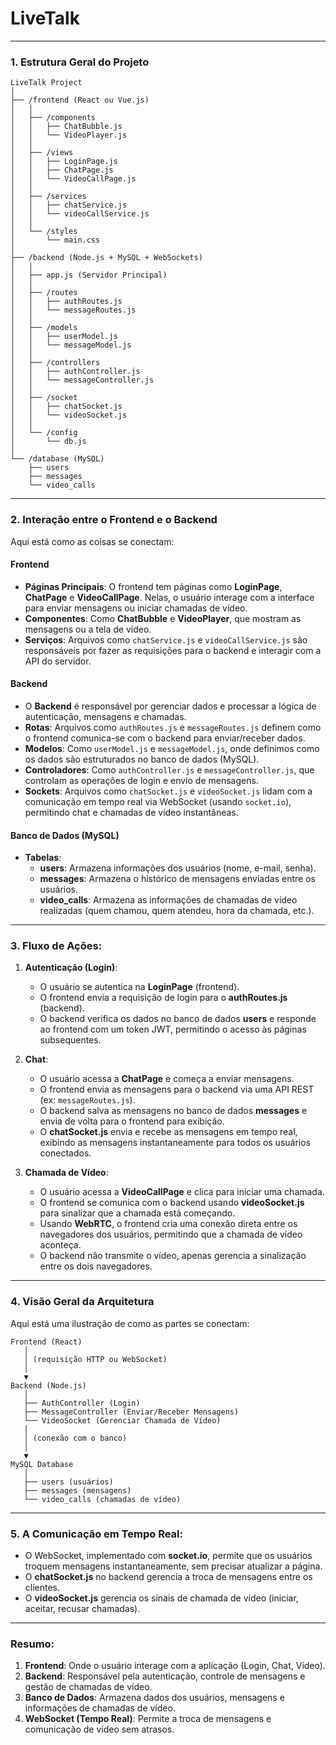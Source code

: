 # LiveTalk

---

### 1. **Estrutura Geral do Projeto**

```
LiveTalk Project
│
├── /frontend (React ou Vue.js)
│   │
│   ├── /components
│   │   ├── ChatBubble.js
│   │   └── VideoPlayer.js
│   │
│   ├── /views
│   │   ├── LoginPage.js
│   │   ├── ChatPage.js
│   │   └── VideoCallPage.js
│   │
│   ├── /services
│   │   ├── chatService.js
│   │   └── videoCallService.js
│   │
│   └── /styles
│       └── main.css
│
├── /backend (Node.js + MySQL + WebSockets)
│   │
│   ├── app.js (Servidor Principal)
│   │
│   ├── /routes
│   │   ├── authRoutes.js
│   │   └── messageRoutes.js
│   │
│   ├── /models
│   │   ├── userModel.js
│   │   └── messageModel.js
│   │
│   ├── /controllers
│   │   ├── authController.js
│   │   └── messageController.js
│   │
│   ├── /socket
│   │   ├── chatSocket.js
│   │   └── videoSocket.js
│   │
│   └── /config
│       └── db.js
│
└── /database (MySQL)
    ├── users
    ├── messages
    └── video_calls
```

---

### 2. **Interação entre o Frontend e o Backend**

Aqui está como as coisas se conectam:

#### **Frontend**
- **Páginas Principais**: O frontend tem páginas como **LoginPage**, **ChatPage** e **VideoCallPage**. Nelas, o usuário interage com a interface para enviar mensagens ou iniciar chamadas de vídeo.
- **Componentes**: Como **ChatBubble** e **VideoPlayer**, que mostram as mensagens ou a tela de vídeo.
- **Serviços**: Arquivos como `chatService.js` e `videoCallService.js` são responsáveis por fazer as requisições para o backend e interagir com a API do servidor.

#### **Backend**
- O **Backend** é responsável por gerenciar dados e processar a lógica de autenticação, mensagens e chamadas.
- **Rotas**: Arquivos como `authRoutes.js` e `messageRoutes.js` definem como o frontend comunica-se com o backend para enviar/receber dados.
- **Modelos**: Como `userModel.js` e `messageModel.js`, onde definimos como os dados são estruturados no banco de dados (MySQL).
- **Controladores**: Como `authController.js` e `messageController.js`, que controlam as operações de login e envio de mensagens.
- **Sockets**: Arquivos como `chatSocket.js` e `videoSocket.js` lidam com a comunicação em tempo real via WebSocket (usando `socket.io`), permitindo chat e chamadas de vídeo instantâneas.

#### **Banco de Dados (MySQL)**
- **Tabelas**:
  - **users**: Armazena informações dos usuários (nome, e-mail, senha).
  - **messages**: Armazena o histórico de mensagens enviadas entre os usuários.
  - **video_calls**: Armazena as informações de chamadas de vídeo realizadas (quem chamou, quem atendeu, hora da chamada, etc.).

---

### 3. **Fluxo de Ações:**

1. **Autenticação (Login)**:
   - O usuário se autentica na **LoginPage** (frontend).
   - O frontend envia a requisição de login para o **authRoutes.js** (backend).
   - O backend verifica os dados no banco de dados **users** e responde ao frontend com um token JWT, permitindo o acesso às páginas subsequentes.

2. **Chat**:
   - O usuário acessa a **ChatPage** e começa a enviar mensagens.
   - O frontend envia as mensagens para o backend via uma API REST (ex: `messageRoutes.js`).
   - O backend salva as mensagens no banco de dados **messages** e envia de volta para o frontend para exibição.
   - O **chatSocket.js** envia e recebe as mensagens em tempo real, exibindo as mensagens instantaneamente para todos os usuários conectados.

3. **Chamada de Vídeo**:
   - O usuário acessa a **VideoCallPage** e clica para iniciar uma chamada.
   - O frontend se comunica com o backend usando **videoSocket.js** para sinalizar que a chamada está começando.
   - Usando **WebRTC**, o frontend cria uma conexão direta entre os navegadores dos usuários, permitindo que a chamada de vídeo aconteça.
   - O backend não transmite o vídeo, apenas gerencia a sinalização entre os dois navegadores.

---

### 4. **Visão Geral da Arquitetura**

Aqui está uma ilustração de como as partes se conectam:

```
Frontend (React)
   │
   │ (requisição HTTP ou WebSocket)
   │
   ▼
Backend (Node.js)
   │
   ├── AuthController (Login)
   ├── MessageController (Enviar/Receber Mensagens)
   └── VideoSocket (Gerenciar Chamada de Vídeo)
   │
   │ (conexão com o banco)
   │
   ▼
MySQL Database
   │
   ├── users (usuários)
   ├── messages (mensagens)
   └── video_calls (chamadas de vídeo)
```

---

### 5. **A Comunicação em Tempo Real:**

- O WebSocket, implementado com **socket.io**, permite que os usuários troquem mensagens instantaneamente, sem precisar atualizar a página.
- O **chatSocket.js** no backend gerencia a troca de mensagens entre os clientes.
- O **videoSocket.js** gerencia os sinais de chamada de vídeo (iniciar, aceitar, recusar chamadas).

---

### Resumo:

1. **Frontend**: Onde o usuário interage com a aplicação (Login, Chat, Vídeo).
2. **Backend**: Responsável pela autenticação, controle de mensagens e gestão de chamadas de vídeo.
3. **Banco de Dados**: Armazena dados dos usuários, mensagens e informações de chamadas de vídeo.
4. **WebSocket (Tempo Real)**: Permite a troca de mensagens e comunicação de vídeo sem atrasos.
